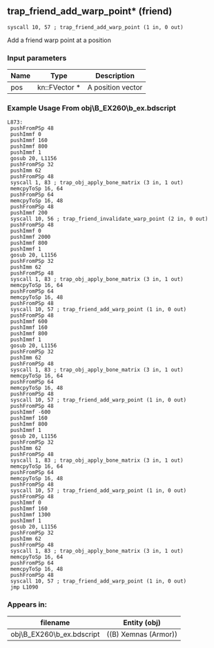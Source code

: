 ## trap_friend_add_warp_point* (friend)

`syscall 10, 57 ; trap_friend_add_warp_point (1 in, 0 out)`

Add a friend warp point at a position

### Input parameters
| Name | Type | Description
|------|------|------------
| pos   | kn::FVector *   | A position vector


### Example Usage From obj\B_EX260\b_ex.bdscript
```plaintext
L873:
 pushFromPSp 48
 pushImmf 0
 pushImmf 160
 pushImmf 800
 pushImmf 1
 gosub 20, L1156
 pushFromPSp 32
 pushImm 62
 pushFromPSp 48
 syscall 1, 83 ; trap_obj_apply_bone_matrix (3 in, 1 out)
 memcpyToSp 16, 64
 pushFromPSp 64
 memcpyToSp 16, 48
 pushFromPSp 48
 pushImmf 200
 syscall 10, 56 ; trap_friend_invalidate_warp_point (2 in, 0 out)
 pushFromPSp 48
 pushImmf 0
 pushImmf 2000
 pushImmf 800
 pushImmf 1
 gosub 20, L1156
 pushFromPSp 32
 pushImm 62
 pushFromPSp 48
 syscall 1, 83 ; trap_obj_apply_bone_matrix (3 in, 1 out)
 memcpyToSp 16, 64
 pushFromPSp 64
 memcpyToSp 16, 48
 pushFromPSp 48
 syscall 10, 57 ; trap_friend_add_warp_point (1 in, 0 out)
 pushFromPSp 48
 pushImmf 600
 pushImmf 160
 pushImmf 800
 pushImmf 1
 gosub 20, L1156
 pushFromPSp 32
 pushImm 62
 pushFromPSp 48
 syscall 1, 83 ; trap_obj_apply_bone_matrix (3 in, 1 out)
 memcpyToSp 16, 64
 pushFromPSp 64
 memcpyToSp 16, 48
 pushFromPSp 48
 syscall 10, 57 ; trap_friend_add_warp_point (1 in, 0 out)
 pushFromPSp 48
 pushImmf -600
 pushImmf 160
 pushImmf 800
 pushImmf 1
 gosub 20, L1156
 pushFromPSp 32
 pushImm 62
 pushFromPSp 48
 syscall 1, 83 ; trap_obj_apply_bone_matrix (3 in, 1 out)
 memcpyToSp 16, 64
 pushFromPSp 64
 memcpyToSp 16, 48
 pushFromPSp 48
 syscall 10, 57 ; trap_friend_add_warp_point (1 in, 0 out)
 pushFromPSp 48
 pushImmf 0
 pushImmf 160
 pushImmf 1300
 pushImmf 1
 gosub 20, L1156
 pushFromPSp 32
 pushImm 62
 pushFromPSp 48
 syscall 1, 83 ; trap_obj_apply_bone_matrix (3 in, 1 out)
 memcpyToSp 16, 64
 pushFromPSp 64
 memcpyToSp 16, 48
 pushFromPSp 48
 syscall 10, 57 ; trap_friend_add_warp_point (1 in, 0 out)
 jmp L1090
```


### Appears in:
| filename | Entity (obj)
|----------|-------------
| obj\B_EX260\b_ex.bdscript       | ((B) Xemnas (Armor))          



